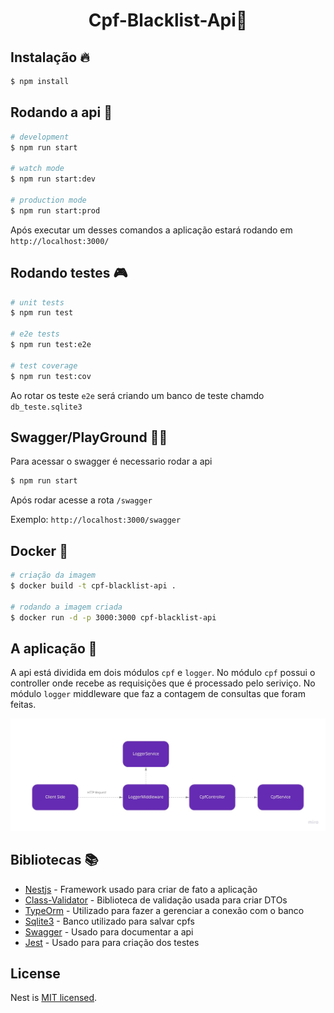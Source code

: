 <h1 align="center">Cpf-Blacklist-Api🧾</h1>

## Instalação 🔥

```bash
$ npm install
```

## Rodando a api 🚀

```bash
# development
$ npm run start

# watch mode
$ npm run start:dev

# production mode
$ npm run start:prod
```

Após executar um desses comandos a aplicação estará rodando em `http://localhost:3000/`

## Rodando testes 🎮 

```bash
# unit tests
$ npm run test

# e2e tests
$ npm run test:e2e

# test coverage
$ npm run test:cov
```

Ao rotar os teste `e2e` será criando um banco de teste chamdo `db_teste.sqlite3`

## Swagger/PlayGround 🤸‍♂️
Para acessar o swagger é necessario rodar  a api
```bash
$ npm run start
```
Após rodar acesse a rota `/swagger`

Exemplo: `http://localhost:3000/swagger`

## Docker 🐋

```bash
# criação da imagem
$ docker build -t cpf-blacklist-api .

# rodando a imagem criada
$ docker run -d -p 3000:3000 cpf-blacklist-api
```

## A aplicação 🧾

A api está dividida em dois módulos `cpf` e `logger`. No módulo `cpf` possui o controller onde recebe as requisições que é processado pelo seriviço. No módulo `logger` middleware que faz a contagem de consultas que foram feitas.

![Diagram](/api-diagram.jpg)

## Bibliotecas 📚

- [Nestjs](https://nestjs.com/) - Framework usado para criar de fato a aplicação
- [Class-Validator](https://github.com/typestack/class-validator) - Biblioteca de validação usada para criar DTOs
- [TypeOrm](https://typeorm.io/#/) - Utilizado para fazer a gerenciar a conexão com o banco
- [Sqlite3](https://www.npmjs.com/package/sqlite3) - Banco utilizado para salvar cpfs
- [Swagger](https://swagger.io/) - Usado para documentar a api
- [Jest](https://jestjs.io/pt-BR/) - Usado para para criação dos testes

## License

Nest is [MIT licensed](LICENSE).
